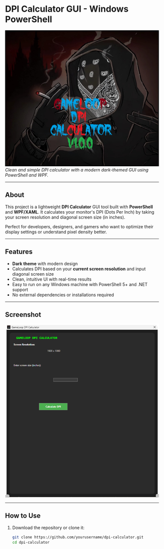 # DPI Calculator GUI - Windows PowerShell

![DPI Calculator Banner](https://raw.githubusercontent.com/CRTYPUBG/GameLoop-DPI-Optimizer/refs/heads/main/ic/icon.jpg)  
*Clean and simple DPI calculator with a modern dark-themed GUI using PowerShell and WPF.*

---

## About

This project is a lightweight **DPI Calculator** GUI tool built with **PowerShell** and **WPF/XAML**. It calculates your monitor's DPI (Dots Per Inch) by taking your screen resolution and diagonal screen size (in inches).

Perfect for developers, designers, and gamers who want to optimize their display settings or understand pixel density better.

---

## Features

- **Dark theme** with modern design  
- Calculates DPI based on your **current screen resolution** and input diagonal screen size  
- Clean, intuitive UI with real-time results  
- Easy to run on any Windows machine with PowerShell 5+ and .NET support  
- No external dependencies or installations required  

---

## Screenshot

![Screenshot](https://raw.githubusercontent.com/CRTYPUBG/GameLoop-DPI-Optimizer/refs/heads/main/ic/Screenshot.png)

---

## How to Use

1. Download the repository or clone it:

   ```bash
   git clone https://github.com/yourusername/dpi-calculator.git
   cd dpi-calculator
